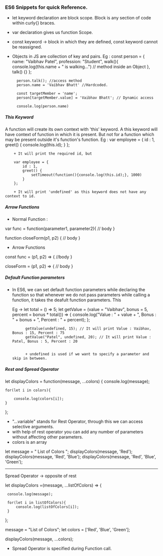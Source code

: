 ### ES6 Snippets for quick Reference.

- let keyword declaration are block scope. Block is any section of code within curly{} braces.
- var declaration gives us function Scope.
- const keyword -> block in which they are defined, const keyword cannot be reassigned.

- Objects in JS are collection of key and pairs.
    Eg : const person = {
            name: "Vaibhav Patel",
            profession: "Student",
            walk(){
                console.log(this.name + " is walking...") // method inside an Object
            },
            talk() {}
        };

        person.talk(); //access method
        person.name = 'Vaibhav Bhatt' //Hardcoded.

        const targetMember = 'name';
        person[targetMember.value] = 'Vaibhav Bhatt'; // Dynamic access

        console.log(person.name)


##### This Keyword

A function will create its own context with 'this' keyword. A this keyword will have context of function in which it is present. But not for a function which may be present outside it's function's function. 
    Eg : 
        var employee = {
            id : 1,
            greet() {
                console.log(this.id);
            }
        };

        + It will print the required id, but 

        var employee = {
            id : 1,
            greet() {
                setTimeout(function(){console.log(this.id);}, 1000)
            }
        };   

        + It will print 'undefined' as this keyword does not have any context to id.

##### Arrow Functions     

+ Normal Function : 

var func = function(parameter1, parameter2){
    // body 
}

function closeForm(p1, p2) {
    // body
}

+ Arrow Functions

const func = (p1, p2) => {
    //body
}

closeForm = (p1, p2) => {
    // body
}


##### Default Function parameters

+ In ES6, we can set default function parameters while declaring the function so that whenever we do not pass parameters while calling a function, it takes the deafult function parameters. This

    Eg ->   let total = () => 5;
            let getValue = (value = "Vaibhav", bonus = 5, percent = bonus * total()) => {
                console.log("Value : " + value + ", Bonus : " + bonus + ", Percent : " + percent);
            };

            getValue(undefined, 15); // It will print Value : Vaibhav, Bonus : 15, Percent : 75
            getValue("Patel", undefined, 20); // It will print Value : Patel, Bonus : 5, Percent : 20


            + undefined is used if we want to specify a parameter and skip in between.


##### Rest and Spread Operator

let displayColors = function(message, ...colors) { 
    console.log(message);

    for(let i in colors){  
        
        console.log(colors[i]);
    }
};

+  "...variable" stands for Rest Operator, through this we can access selective arguments.
+ with help of rest operator you can add any number of parameters without affecting other parameters.
+ colors is an array

let message = " List of Colors ";
displayColors(message, 'Red');
displayColors(message, 'Red', 'Blue');
displayColors(message, 'Red', 'Blue', 'Green');

--- 

Spread Operator -> opposite of rest

let displayColors =(message, ...listOfColors) => {

     console.log(message);

     for(let i in listOfColors){
         console.log(listOfColors[i]);
     }

};

message = "List of Colors";
let colors = ['Red', 'Blue', 'Green'];

displayColors(message, ...colors);

+ Spread Operator is specified during Function call.




